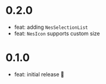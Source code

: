 # 0.2.0

- feat: adding `NesSelectionList`
- feat: `NesIcon` supports custom size

# 0.1.0

- feat: initial release 🎉
